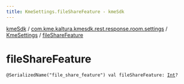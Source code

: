 ```yaml
---
title: KmeSettings.fileShareFeature - kmeSdk
---
```


[kmeSdk](../../index.html) / [com.kme.kaltura.kmesdk.rest.response.room.settings](../index.html) / [KmeSettings](index.html) / [fileShareFeature](./file-share-feature.html)

# fileShareFeature

`@SerializedName("file_share_feature") val fileShareFeature: `[`Int`](https://kotlinlang.org/api/latest/jvm/stdlib/kotlin/-int/index.html)`?`